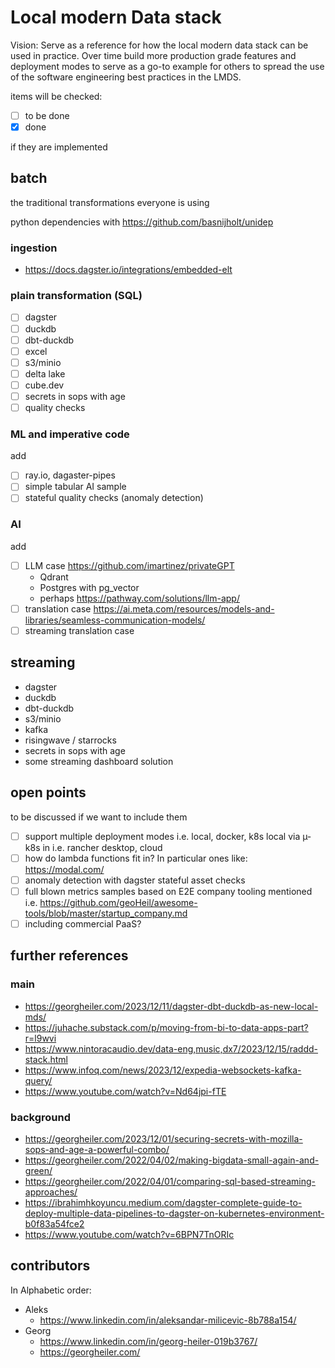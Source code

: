 # Local modern Data stack

Vision: Serve as a reference for how the local modern data stack can be used in practice.
Over time build more production grade features and deployment modes to serve as a go-to example for others to spread the use of the software engineering best practices in the LMDS.

items will be checked:

- [ ] to be done
- [x] done

if they are implemented

## batch

the traditional transformations everyone is using

python dependencies with https://github.com/basnijholt/unidep

### ingestion

- https://docs.dagster.io/integrations/embedded-elt

### plain transformation (SQL)

- [ ] dagster
- [ ] duckdb
- [ ] dbt-duckdb
- [ ] excel
- [ ] s3/minio
- [ ] delta lake
- [ ] cube.dev
- [ ] secrets in sops with age
- [ ] quality checks

### ML and imperative code

add

- [ ] ray.io, dagaster-pipes
- [ ] simple tabular AI sample
- [ ] stateful quality checks (anomaly detection)

### AI

add
- [ ] LLM case https://github.com/imartinez/privateGPT
    - Qdrant
    - Postgres with pg_vector
    - perhaps https://pathway.com/solutions/llm-app/
- [ ] translation case https://ai.meta.com/resources/models-and-libraries/seamless-communication-models/
- [ ] streaming translation case

## streaming

- dagster
- duckdb
- dbt-duckdb
- s3/minio
- kafka
- risingwave / starrocks
- secrets in sops with age
- some streaming dashboard solution

## open points

to be discussed if we want to include them

- [ ] support multiple deployment modes i.e. local, docker, k8s local via µ-k8s in i.e. rancher desktop, cloud
- [ ] how do lambda functions fit in? In particular ones like: https://modal.com/
- [ ] anomaly detection with dagster stateful asset checks
- [ ] full blown metrics samples based on E2E company tooling mentioned i.e. https://github.com/geoHeil/awesome-tools/blob/master/startup_company.md
- [ ] including commercial PaaS?

## further references

### main
- https://georgheiler.com/2023/12/11/dagster-dbt-duckdb-as-new-local-mds/
- https://juhache.substack.com/p/moving-from-bi-to-data-apps-part?r=l9wvi
- https://www.nintoracaudio.dev/data-eng,music,dx7/2023/12/15/raddd-stack.html
- https://www.infoq.com/news/2023/12/expedia-websockets-kafka-query/
- https://www.youtube.com/watch?v=Nd64jpi-fTE

### background
- https://georgheiler.com/2023/12/01/securing-secrets-with-mozilla-sops-and-age-a-powerful-combo/
- https://georgheiler.com/2022/04/02/making-bigdata-small-again-and-green/
- https://georgheiler.com/2022/04/01/comparing-sql-based-streaming-approaches/
- https://ibrahimhkoyuncu.medium.com/dagster-complete-guide-to-deploy-multiple-data-pipelines-to-dagster-on-kubernetes-environment-b0f83a54fce2
- https://www.youtube.com/watch?v=6BPN7TnORIc

## contributors

In Alphabetic order:

- Aleks
    - https://www.linkedin.com/in/aleksandar-milicevic-8b788a154/
- Georg
    - https://www.linkedin.com/in/georg-heiler-019b3767/
    - https://georgheiler.com/
